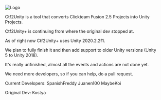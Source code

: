 ![Logo](https://github.com/user-attachments/assets/f7d3e6b3-c933-4438-bdd9-65daa9fa047e)

Ctf2Unity is a tool that converts Clickteam Fusion 2.5 Projects into Unity Projects.

Ctf2Unity+ is continuing from where the original dev stopped at.

As of right now Ctf2Unity+ uses Unity 2020.2.2f1.

We plan to fully finish it and then add support to older Unity versions (Unity 5 to Unity 2018).

It's really unfinished, almost all the events and actions are not done yet.

We need more developers, so if you can help, do a pull request.


Current Developers:
SpanishFreddy
Juanen100
MaybeKoi

Original Dev:
Kostya
